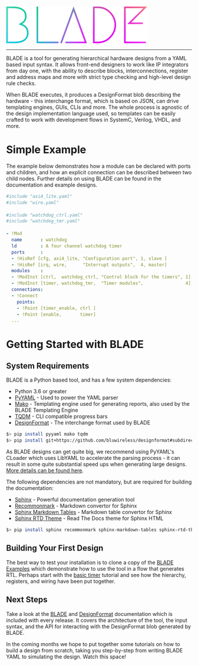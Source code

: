 ![BLADE](documentation/source/_static/images/BLADE.png)

---

BLADE is a tool for generating hierarchical hardware designs from a YAML based input syntax. It allows front-end designers to work like IP integrators from day one, with the ability to describe blocks, interconnections, register and address maps and more with strict type checking and high-level design rule checks.

When BLADE executes, it produces a DesignFormat blob describing the hardware - this interchange format, which is based on JSON, can drive templating engines, GUIs, CLIs and more. The whole process is agnostic of the design implementation language used, so templates can be easily crafted to work with development flows in SystemC, Verilog, VHDL, and more.

# Simple Example
The example below demonstrates how a module can be declared with ports and children, and how an explicit connection can be described between two child nodes. Further details on using BLADE can be found in the documentation and example designs.

```yaml
#include "axi4_lite.yaml"
#include "wire.yaml"

#include "watchdog_ctrl.yaml"
#include "watchdog_tmr.yaml"

- !Mod
  name       : watchdog
  ld         : A four channel watchdog timer
  ports      :
  - !HisRef [cfg, axi4_lite, "Configuration port", 1, slave ]
  - !HisRef [irq, wire,      "Interrupt outputs",  4, master]
  modules    :
  - !ModInst [ctrl,  watchdog_ctrl, "Control block for the timers", 1]
  - !ModInst [timer, watchdog_tmr,  "Timer modules",                4]
  connections:
  - !Connect
    points:
    - !Point [timer_enable, ctrl ]
    - !Point [enable,       timer]
  ...
```

# Getting Started with BLADE

## System Requirements
BLADE is a Python based tool, and has a few system dependencies:
 * Python 3.6 or greater
 * [PyYAML](https://pypi.org/project/PyYAML/) - Used to power the YAML parser
 * [Mako](https://pypi.org/project/Mako/) - Templating engine used for generating reports, also used by the BLADE Templating Engine
 * [TQDM](https://pypi.org/project/tqdm/) - CLI compatible progress bars
 * [DesignFormat](https://github.com/bluwireless/designformat) - The interchange format used by BLADE

```bash
$> pip install pyyaml mako tqdm
$> pip install git+https://github.com/bluwireless/designformat#subdirectory=python
```

As BLADE designs can get quite big, we recommend using PyYAML's CLoader which uses LibYAML to accelerate the parsing process - it can result in some quite substantial speed ups when generating large designs. [More details can be found here](https://pyyaml.org/wiki/PyYAMLDocumentation).

The following dependencies are not mandatory, but are required for building the documentation:
 * [Sphinx](https://pypi.org/project/Sphinx/) - Powerful documentation generation tool
 * [Recommonmark](https://pypi.org/project/recommonmark/) - Markdown convertor for Sphinx
 * [Sphinx Markdown Tables](https://pypi.org/project/sphinx-markdown-tables/) - Markdown table convertor for Sphinx
 * [Sphinx RTD Theme](https://pypi.org/project/sphinx-rtd-theme/) - Read The Docs theme for Sphinx HTML

```bash
$> pip install sphinx recommonmark sphinx-markdown-tables sphinx-rtd-theme
```

## Building Your First Design
The best way to test your installation is to clone a copy of the [BLADE Examples](https://github.com/bluwireless/blade-examples) which demonstrate how to use the tool in a flow that generates RTL. Perhaps start with the [basic timer](https://github.com/bluwireless/blade-examples/tree/master/designs/basic_timer) tutorial and see how the hierarchy, registers, and wiring have been put together.

## Next Steps
Take a look at the [BLADE](https://github.com/bluwireless/blade/releases) and [DesignFormat](https://github.com/bluwireless/designformat/releases) documentation which is included with every release. It covers the architecture of the tool, the input syntax, and the API for interacting with the DesignFormat blob generated by BLADE.

In the coming months we hope to put together some tutorials on how to build a design from scratch, taking you step-by-step from writing BLADE YAML to simulating the design. Watch this space!